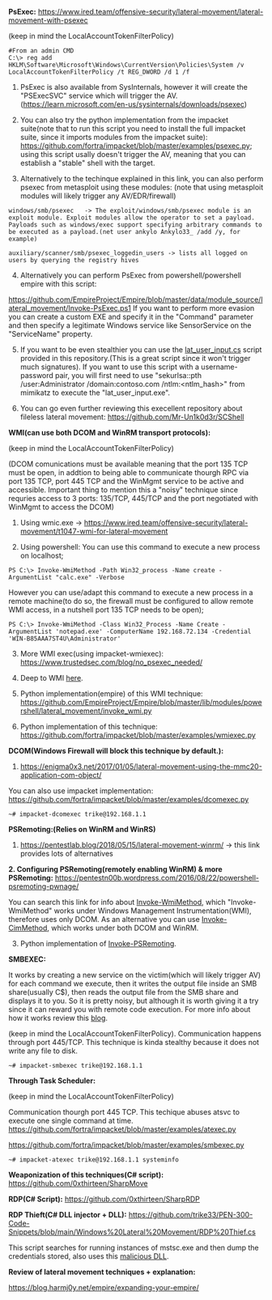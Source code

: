 **PsExec:** https://www.ired.team/offensive-security/lateral-movement/lateral-movement-with-psexec

(keep in mind the LocalAccountTokenFilterPolicy)

```
#From an admin CMD
C:\> reg add HKLM\Software\Microsoft\Windows\CurrentVersion\Policies\System /v LocalAccountTokenFilterPolicy /t REG_DWORD /d 1 /f
```

1. PsExec is also available from SysInternals, however it will create the "PSExecSVC" service which will trigger the AV.(https://learn.microsoft.com/en-us/sysinternals/downloads/psexec)

2. You can also try the python implementation from the impacket suite(note that to run this script you need to install the full impacket suite, since it imports modules from the impacket suite): https://github.com/fortra/impacket/blob/master/examples/psexec.py; using this script usally doesn't trigger the AV, meaning that you can establish a "stable" shell with the target.

3. Alternatively to the techinque explained in this link, you can also perform psexec from metasploit using these modules:
(note that using metasploit modules will likely trigger any AV/EDR/firewall)

```
windows/smb/psexec   -> The exploit/windows/smb/psexec module is an exploit module. Exploit modules allow the operator to set a payload. Payloads such as windows/exec support specifying arbitrary commands to be executed as a payload.(net user ankylo Ankylo33_ /add /y, for example)

auxiliary/scanner/smb/psexec_loggedin_users -> lists all logged on users by querying the registry hives
```

4. Alternatively you can perform PsExec from powershell/powershell empire with this script: 

https://github.com/EmpireProject/Empire/blob/master/data/module_source/lateral_movement/Invoke-PsExec.ps1
If you want to perform more evasion you can create a custom EXE and specify it in the "Command" parameter and then specify a legitimate Windows service like SensorService on the "ServiceName" property.

5. If you want to be even stealthier you can use the [lat_user_input.cs](https://github.com/trike33/PEN-300-Code-Snippets/blob/main/Windows%20Lateral%20Movement/lat_user_input.cs) script provided in this repository.(This is a great script since it won't trigger much signatures). If you want to use this script with a username-password pair, you will first need to use "sekurlsa::pth /user:Administrator /domain:contoso.com /ntlm:<ntlm_hash>" from mimikatz to execute the "lat_user_input.exe".

6. You can go even further reviewing this execellent repository about fileless lateral movement: https://github.com/Mr-Un1k0d3r/SCShell

**WMI(can use both DCOM and WinRM transport protocols):** 

(keep in mind the LocalAccountTokenFilterPolicy)

(DCOM comunications must be available meaning that the port 135 TCP must be open, in addtion to being able to communicate thourgh RPC via port 135 TCP, port 445 TCP and the WinMgmt service to be active and accessible. Important thing to mention this a "noisy" technique since requries access to 3 ports: 135/TCP, 445/TCP and the port negotiated with WinMgmt to access the DCOM)

1. Using wmic.exe -> https://www.ired.team/offensive-security/lateral-movement/t1047-wmi-for-lateral-movement

2. Using powershell:
You can use this command to execute a new process on localhost;

```
PS C:\> Invoke-WmiMethod -Path Win32_process -Name create -ArgumentList "calc.exe" -Verbose
```

However you can use/adapt this command to execute a new process in a remote machine(to do so, the firewall must be configured to allow remote WMI access, in a nutshell port 135 TCP needs to be open);

```
PS C:\> Invoke-WmiMethod -Class Win32_Process -Name Create -ArgumentList 'notepad.exe' -ComputerName 192.168.72.134 -Credential 'WIN-B85AAA7ST4U\Administrator' 
```

3. More WMI exec(using impacket-wmiexec): https://www.trustedsec.com/blog/no_psexec_needed/

4. Deep to WMI [here](https://www.blackhat.com/docs/us-15/materials/us-15-Graeber-Abusing-Windows-Management-Instrumentation-WMI-To-Build-A-Persistent%20Asynchronous-And-Fileless-Backdoor-wp.pdf).

5. Python implementation(empire) of this WMI technique: https://github.com/EmpireProject/Empire/blob/master/lib/modules/powershell/lateral_movement/invoke_wmi.py
6. Python implementation of this technique: https://github.com/fortra/impacket/blob/master/examples/wmiexec.py

**DCOM(Windows Firewall will block this technique by default.):** 

1. https://enigma0x3.net/2017/01/05/lateral-movement-using-the-mmc20-application-com-object/

You can also use impacket implementation:  https://github.com/fortra/impacket/blob/master/examples/dcomexec.py

```
~# impacket-dcomexec trike@192.168.1.1
```

**PSRemoting:(Relies on WinRM and WinRS)** 

1. https://pentestlab.blog/2018/05/15/lateral-movement-winrm/  -> this link provides lots of alternatives

**2. Configuring PSRemoting(remotely enabling WinRM) & more PSRemoting:** https://pentestn00b.wordpress.com/2016/08/22/powershell-psremoting-pwnage/

You can search this link for info about [Invoke-WmiMethod](https://ss64.com/ps/invoke-wmimethod.html), which "Invoke-WmiMethod" works under Windows Management Instrumentation(WMI), therefore uses only DCOM. As an alternative you can use [Invoke-CimMethod](https://ss64.com/ps/invoke-cimmethod.html), which works under both DCOM and WinRM.

3. Python implementation of [Invoke-PSRemoting](https://github.com/EmpireProject/Empire/blob/master/lib/modules/powershell/lateral_movement/invoke_psremoting.py).

**SMBEXEC:**

It works by creating a new service on the victim(which will likely trigger AV) for each command we execute, then it writes the output file inside an SMB share(usually C$), then reads the output file from the SMB share and displays it to you. So it is pretty noisy, but although it is worth giving it a try since it can reward you with remote code execution. For more info about how it works review this [blog](https://u0041.co/blog/post/2).

(keep in mind the LocalAccountTokenFilterPolicy). Communication happens through port 445/TCP. This technique is kinda stealthy because it does not write any file to disk.  

```
~# impacket-smbexec trike@192.168.1.1
```

**Through Task Scheduler:**

(keep in mind the LocalAccountTokenFilterPolicy)

Communication thourgh port 445 TCP. This techique abuses atsvc to execute one single command at time. https://github.com/fortra/impacket/blob/master/examples/atexec.py

https://github.com/fortra/impacket/blob/master/examples/smbexec.py

```
~# impacket-atexec trike@192.168.1.1 systeminfo
```

**Weaponization of this techniques(C# script):** https://github.com/0xthirteen/SharpMove

**RDP(C# Script):** https://github.com/0xthirteen/SharpRDP

**RDP Thieft(C# DLL injector + DLL):** https://github.com/trike33/PEN-300-Code-Snippets/blob/main/Windows%20Lateral%20Movement/RDP%20Thief.cs

This script searches for running instances of mstsc.exe and then dump the credentials stored, also uses this [malicious DLL](https://github.com/0x09AL/RdpThief).

**Review of lateral movement techniques + explanation:**

https://blog.harmj0y.net/empire/expanding-your-empire/

